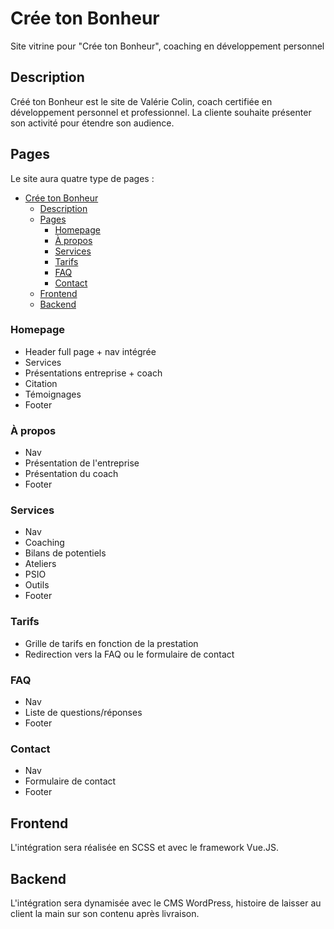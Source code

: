 # Crée ton Bonheur 

Site vitrine pour "Crée ton Bonheur", coaching en développement personnel

## Description

Créé ton Bonheur est le site de Valérie Colin, coach certifiée en développement personnel et professionnel. La cliente souhaite présenter son activité pour étendre son audience.

## Pages

Le site aura quatre type de pages :

- [Crée ton Bonheur](#crée-ton-bonheur)
  - [Description](#description)
  - [Pages](#pages)
    - [Homepage](#homepage)
    - [À propos](#à-propos)
    - [Services](#services)
    - [Tarifs](#tarifs)
    - [FAQ](#faq)
    - [Contact](#contact)
  - [Frontend](#frontend)
  - [Backend](#backend)

### Homepage

- Header full page + nav intégrée
- Services
- Présentations entreprise + coach
- Citation
- Témoignages
- Footer

### À propos

- Nav
- Présentation de l'entreprise
- Présentation du coach
- Footer

### Services

- Nav
- Coaching
- Bilans de potentiels
- Ateliers
- PSIO
- Outils
- Footer

### Tarifs
- Grille de tarifs en fonction de la prestation
- Redirection vers la FAQ ou le formulaire de contact

### FAQ

- Nav
- Liste de questions/réponses
- Footer

### Contact

- Nav
- Formulaire de contact
- Footer

## Frontend

L'intégration sera réalisée en SCSS et avec le framework Vue.JS. 

## Backend

L'intégration sera dynamisée avec le CMS WordPress, histoire de laisser au client la main sur son contenu après livraison.
